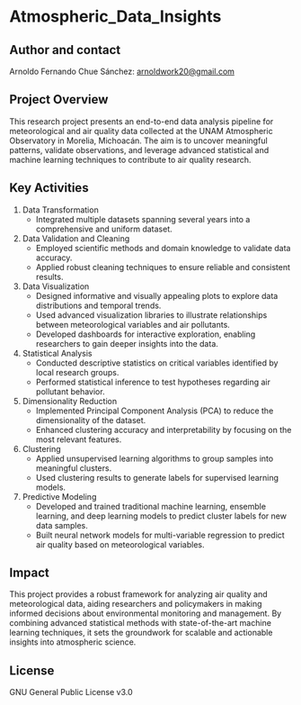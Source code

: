 # Atmospheric_Data_Insights

## Author and contact
Arnoldo Fernando Chue Sánchez: arnoldwork20@gmail.com

## Project Overview
This research project presents an end-to-end data analysis pipeline for meteorological and air quality data collected at the UNAM Atmospheric Observatory in Morelia, Michoacán. The aim is to uncover meaningful patterns, validate observations, and leverage advanced statistical and machine learning techniques to contribute to air quality research.

## Key Activities
1. Data Transformation
    - Integrated multiple datasets spanning several years into a comprehensive and uniform dataset.
2. Data Validation and Cleaning
    - Employed scientific methods and domain knowledge to validate data accuracy.
    - Applied robust cleaning techniques to ensure reliable and consistent results.
3. Data Visualization
    - Designed informative and visually appealing plots to explore data distributions and temporal trends.
    - Used advanced visualization libraries to illustrate relationships between meteorological variables and air pollutants.
    - Developed dashboards for interactive exploration, enabling researchers to gain deeper insights into the data.
4. Statistical Analysis
    - Conducted descriptive statistics on critical variables identified by local research groups.
    - Performed statistical inference to test hypotheses regarding air pollutant behavior.
5. Dimensionality Reduction
    - Implemented Principal Component Analysis (PCA) to reduce the dimensionality of the dataset.
    - Enhanced clustering accuracy and interpretability by focusing on the most relevant features.
6. Clustering
    - Applied unsupervised learning algorithms to group samples into meaningful clusters.
    - Used clustering results to generate labels for supervised learning models.
7. Predictive Modeling
    - Developed and trained traditional machine learning, ensemble learning, and deep learning models to predict cluster labels for new data samples.
    - Built neural network models for multi-variable regression to predict air quality based on meteorological variables.

## Impact
This project provides a robust framework for analyzing air quality and meteorological data, aiding researchers and policymakers in making informed decisions about environmental monitoring and management. By combining advanced statistical methods with state-of-the-art machine learning techniques, it sets the groundwork for scalable and actionable insights into atmospheric science.

## License
GNU General Public License v3.0
